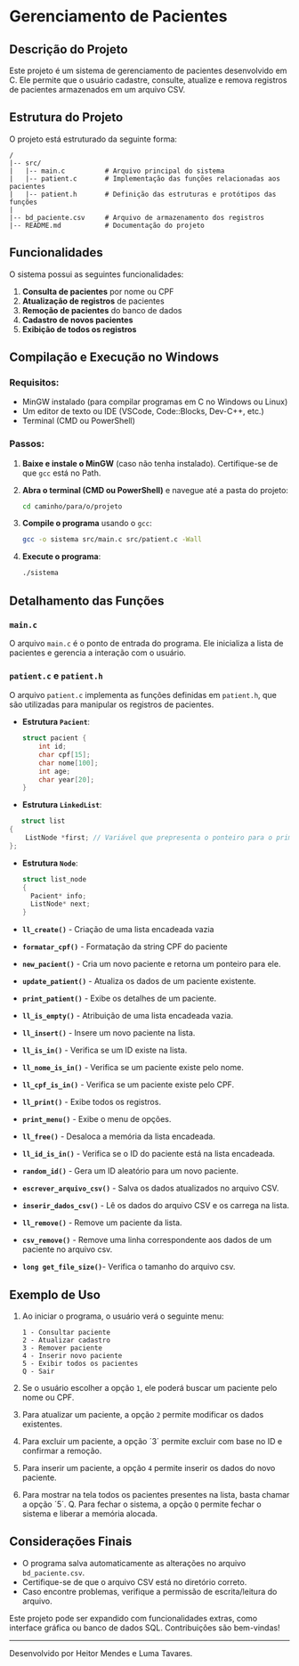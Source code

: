 # Gerenciamento de Pacientes

## Descrição do Projeto
Este projeto é um sistema de gerenciamento de pacientes desenvolvido em C. Ele permite que o usuário cadastre, consulte, atualize e remova registros de pacientes armazenados em um arquivo CSV.

## Estrutura do Projeto

O projeto está estruturado da seguinte forma:

```
/
|-- src/
|   |-- main.c          # Arquivo principal do sistema
|   |-- patient.c       # Implementação das funções relacionadas aos pacientes
|   |-- patient.h       # Definição das estruturas e protótipos das funções
|
|-- bd_paciente.csv     # Arquivo de armazenamento dos registros
|-- README.md           # Documentação do projeto
```

## Funcionalidades

O sistema possui as seguintes funcionalidades:

1. **Consulta de pacientes** por nome ou CPF
2. **Atualização de registros** de pacientes
3. **Remoção de pacientes** do banco de dados
4. **Cadastro de novos pacientes**
5. **Exibição de todos os registros**

## Compilação e Execução no Windows

### Requisitos:

- MinGW instalado (para compilar programas em C no Windows ou Linux)
- Um editor de texto ou IDE (VSCode, Code::Blocks, Dev-C++, etc.)
- Terminal (CMD ou PowerShell)

### Passos:

1. **Baixe e instale o MinGW** (caso não tenha instalado). Certifique-se de que `gcc` está no Path.
2. **Abra o terminal (CMD ou PowerShell)** e navegue até a pasta do projeto:

   ```sh
   cd caminho/para/o/projeto
   ```

3. **Compile o programa** usando o `gcc`:

   ```sh
   gcc -o sistema src/main.c src/patient.c -Wall
   ```

4. **Execute o programa**:

   ```sh
   ./sistema
   ```

## Detalhamento das Funções

### `main.c`

O arquivo `main.c` é o ponto de entrada do programa. Ele inicializa a lista de pacientes e gerencia a interação com o usuário.

### `patient.c` e `patient.h`

O arquivo `patient.c` implementa as funções definidas em `patient.h`, que são utilizadas para manipular os registros de pacientes.

- **Estrutura `Pacient`**:
  
  ```c
  struct pacient {
      int id;
      char cpf[15];
      char nome[100];
      int age;
      char year[20];
  }
  ```
 - **Estrutura `LinkedList`**:
```c
   struct list
{
    ListNode *first; // Variável que prepresenta o ponteiro para o primeiro nó da lista.
};
```
- **Estrutura `Node`**:
  ```c
  struct list_node
  {
    Pacient* info;
    ListNode* next;
  }
  ```
  
- **`ll_create()`** - Criação de uma lista encadeada vazia
- **`formatar_cpf()`** -  Formatação da string CPF do paciente   
- **`new_pacient()`** - Cria um novo paciente e retorna um ponteiro para ele.
- **`update_patient()`** - Atualiza os dados de um paciente existente.
- **`print_patient()`** - Exibe os detalhes de um paciente.
- **`ll_is_empty()`** - Atribuição de uma lista encadeada vazia.
- **`ll_insert()`** - Insere um novo paciente na lista.
- **`ll_is_in()`** - Verifica se um ID existe na lista.
- **`ll_nome_is_in()`** - Verifica se um paciente existe pelo nome.
- **`ll_cpf_is_in()`** - Verifica se um paciente existe pelo CPF.
- **`ll_print()`** - Exibe todos os registros.
- **`print_menu()`** - Exibe o menu de opções.
- **`ll_free()`** -  Desaloca a memória da lista encadeada.
- **`ll_id_is_in()`** -  Verifica se o ID do paciente está na lista encadeada.
- **`random_id()`** - Gera um ID aleatório para um novo paciente.
- **`escrever_arquivo_csv()`** - Salva os dados atualizados no arquivo CSV.
- **`inserir_dados_csv()`** - Lê os dados do arquivo CSV e os carrega na lista.
- **`ll_remove()`** - Remove um paciente da lista.
- **`csv_remove()`** - Remove uma linha correspondente aos dados de um paciente no arquivo csv.
- **`long get_file_size()`**- Verifica o tamanho do arquivo csv.

## Exemplo de Uso

1. Ao iniciar o programa, o usuário verá o seguinte menu:

   ```
   1 - Consultar paciente
   2 - Atualizar cadastro
   3 - Remover paciente
   4 - Inserir novo paciente
   5 - Exibir todos os pacientes
   Q - Sair
   ```
1. Se o usuário escolher a opção `1`, ele poderá buscar um paciente pelo nome ou CPF.
2. Para atualizar um paciente, a opção `2` permite modificar os dados existentes.
3. Para excluir um paciente, a opção ´3´ permite excluir com base no ID e confirmar a remoção.
4. Para inserir um paciente, a opção `4` permite inserir os dados do novo paciente.
5. Para mostrar na tela todos os pacientes presentes na lista, basta chamar a opção ´5´.
Q. Para fechar o sistema, a opção `Q` permite fechar o sistema e liberar a memória alocada.

## Considerações Finais

- O programa salva automaticamente as alterações no arquivo `bd_paciente.csv`.
- Certifique-se de que o arquivo CSV está no diretório correto.
- Caso encontre problemas, verifique a permissão de escrita/leitura do arquivo.

Este projeto pode ser expandido com funcionalidades extras, como interface gráfica ou banco de dados SQL. Contribuições são bem-vindas!

---
Desenvolvido por Heitor Mendes e Luma Tavares.
